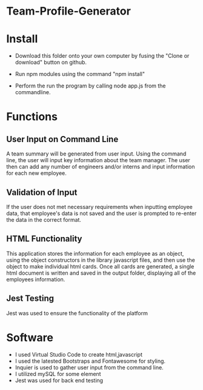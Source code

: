 # Team-Profile-Generator

# Install

- Download this folder onto your own computer by fusing the "Clone or download" button on github.

- Run npm modules using the command "npm install"

- Perform the run the program by calling node app.js from the commandline.

# Functions

## User Input on Command Line

A team summary will be generated from user input. Using the command line, the user will input key information about the team manager. The user then can add any number of engineers and/or interns and input information for each new employee.

## Validation of Input

If the user does not met necessary requirements when inputting employee data, that employee's data is not saved and the user is prompted to re-enter the data in the correct format.

## HTML Functionality

This application stores the information for each employee as an object, using the object constructors in the library javascript files, and then use the object to make individual html cards. Once all cards are generated, a single html document is written and saved in the output folder, displaying all of the employees information.

## Jest Testing

Jest was used to ensure the functionality of the platform

# Software

- I used Virtual Studio Code to create html,javascript
- I used the latested Bootstraps and Fontawesome for styling.
- Inquier is used to gather user input from the command line.
- I utilized mySQL for some element
- Jest was used for back end testing
